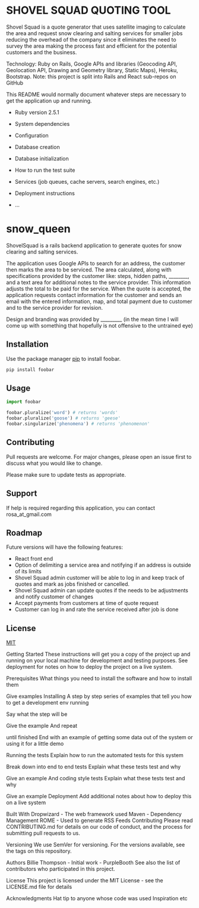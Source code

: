 # SHOVEL SQUAD QUOTING TOOL


Shovel Squad is a quote generator that uses satellite imaging to calculate the area and request snow clearing and salting services for smaller jobs reducing the overhead of the company since it eliminates the need to survey the area making the process fast and efficient for the potential customers and the business.

Technology: Ruby on Rails, Google APIs and libraries (Geocoding API, Geolocation API, Drawing and Geometry library, Static Maps), Heroku, Bootstrap.
Note: this project is split into Rails and React sub-repos on GitHub


This README would normally document whatever steps are necessary to get the
application up and running.

* Ruby version 2.5.1

* System dependencies

* Configuration

* Database creation

* Database initialization

* How to run the test suite

* Services (job queues, cache servers, search engines, etc.)

* Deployment instructions

* ...
# snow_queen

ShovelSquad is a rails backend application to generate quotes for snow clearing and salting services. 

The application uses Google APIs to search for an address, the customer then marks the area to be serviced. The area calculated, along with specifications provided by the customer like: steps, hidden paths, ________, and a text area for additional notes to the service provider. This information adjusts the total to be paid for the service. When the quote is accepted, the application requests contact information for the customer and sends an email with the entered information, map, and total payment due to customer and to the service provider for revision.

Design and branding was provided by _________ (in the mean time I will come up with something that hopefully is not offensive to the untrained eye)

## Installation

Use the package manager [pip](https://pip.pypa.io/en/stable/) to install foobar.

```bash
pip install foobar
```

## Usage

```python
import foobar

foobar.pluralize('word') # returns 'words'
foobar.pluralize('goose') # returns 'geese'
foobar.singularize('phenomena') # returns 'phenomenon'
```

## Contributing
Pull requests are welcome. For major changes, please open an issue first to discuss what you would like to change.

Please make sure to update tests as appropriate.

## Support
If help is required regarding this application, you can contact rosa_at_gmail.com

## Roadmap
Future versions will have the following features:

* React front end
* Option of delimiting a service area and notifying if an address is outside of its limits
* Shovel Squad admin customer will be able to log in and keep track of quotes and mark as jobs finished or cancelled.
* Shovel Squad admin can update quotes if the needs to be adjustments and notify customer of changes
* Accept payments from customers at time of quote request
* Customer can log in and rate the service received after job is done


## License
[MIT](https://choosealicense.com/licenses/mit/)


Getting Started
These instructions will get you a copy of the project up and running on your local machine for development and testing purposes. See deployment for notes on how to deploy the project on a live system.

Prerequisites
What things you need to install the software and how to install them

Give examples
Installing
A step by step series of examples that tell you how to get a development env running

Say what the step will be

Give the example
And repeat

until finished
End with an example of getting some data out of the system or using it for a little demo

Running the tests
Explain how to run the automated tests for this system

Break down into end to end tests
Explain what these tests test and why

Give an example
And coding style tests
Explain what these tests test and why

Give an example
Deployment
Add additional notes about how to deploy this on a live system

Built With
Dropwizard - The web framework used
Maven - Dependency Management
ROME - Used to generate RSS Feeds
Contributing
Please read CONTRIBUTING.md for details on our code of conduct, and the process for submitting pull requests to us.

Versioning
We use SemVer for versioning. For the versions available, see the tags on this repository.

Authors
Billie Thompson - Initial work - PurpleBooth
See also the list of contributors who participated in this project.

License
This project is licensed under the MIT License - see the LICENSE.md file for details

Acknowledgments
Hat tip to anyone whose code was used
Inspiration
etc